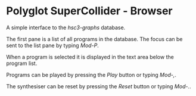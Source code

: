 # Polyglot SuperCollider - Browser

A simple interface to the _hsc3-graphs_ database.

The first pane is a list of all programs in the database.
The focus can be sent to the list pane by typing _Mod-P_.

When a program is selected it is displayed in the text area below the program list.

Programs can be played by pressing the _Play_ button or typing _Mod-,_.

The synthesiser can be reset by pressing the _Reset_ button or typing _Mod-._.
